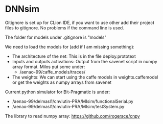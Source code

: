 # DNNsim

Gitignore is set up for CLion IDE, if you want to use other add their project files to gitignore. 
No problems if the command line is used.

The folder for models under .gitignore is "models"

We need to load the models for (add if I am missing something):
*   The architecture of the net: This is in the file deploy.prototext
*   Inputs and outputs activations: Output from the savenet script in numpy array format. Milos put some under:
    *   /aenao-99/caffe_models/traces/
*   The weights: We can start using the caffe models in weights.caffemodel or get the weights as numpy arrays from savenet

Current python simulator for Bit-Pragmatic is under: 
*   /aenao-99/delmasl1/cnvlutin-PRA/MIsim/functionalSerial.py
*   /aenao-99/delmasl1/cnvlutin-PRA/MIsim/testSystem.py


The library to read numpy array:
https://github.com/rogersce/cnpy
